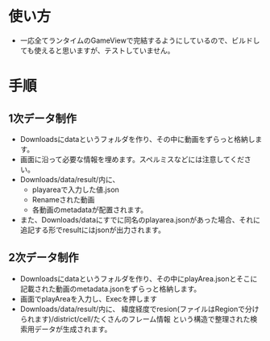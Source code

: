 # 使い方
- 一応全てランタイムのGameViewで完結するようにしているので、ビルドしても使えると思いますが、テストしていません。

# 手順
## 1次データ制作
- Downloadsにdataというフォルダを作り、その中に動画をずらっと格納します。
- 画面に沿って必要な情報を埋めます。スペルミスなどには注意してください。
- Downloads/data/result/内に、
  - playareaで入力した値.json
  - Renameされた動画
  - 各動画のmetadataが配置されます。
- また、Downloads/dataにすでに同名のplayarea.jsonがあった場合、それに追記する形でresultにはjsonが出力されます。

## 2次データ制作
- Downloadsにdataというフォルダを作り、その中にplayArea.jsonとそこに記載された動画のmetadata.jsonをずらっと格納します。
- 画面でplayAreaを入力し、Execを押します
- Downloads/data/result/内に、
  緯度経度でresion(ファイルはRegionで分けられます)/district/cell/たくさんのフレーム情報
  という構造で整理された検索用データが生成されます。
